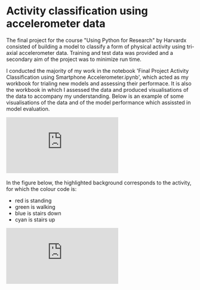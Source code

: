 # Activity classification using accelerometer data

The final project for the course "Using Python for Research" by Harvardx consisted of building a model to classify a form of physical activity using tri-axial accelerometer data. Training and test data was provided and a secondary aim of the project was to minimize run time.

I conducted the majority of my work in the notebook 'Final Project Activity Classification using Smartphone Accelerometer.ipynb', which acted as my workbook for trialing new models and assessing their performace. It is also the workbook in which I assessed the data and produced visualisations of the data to accompany my understanding. Below is an example of some visualisations of the data and of the model performance which assissted in model evaluation.

![alt text](https://github.com/radoya-panic/accelerometer-activity-classification/blob/main/result_subplot_9_window.pdf)

In the figure below, the highlighted background corresponds to the activity, for which the colour code is:
- red is standing
- green is walking
- blue is stairs down
- cyan is stairs up

![alt text](https://github.com/radoya-panic/accelerometer-activity-classification/blob/main/xyz_time_series.pdf)
